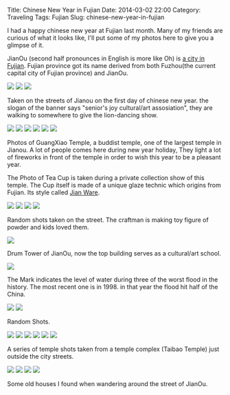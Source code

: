 Title: Chinese New Year in Fujian
Date: 2014-03-02 22:00
Category: Traveling
Tags: Fujian
Slug: chinese-new-year-in-fujian 

I had a happy chinese new year at Fujian last month. Many of my friends are curious of what it looks like, I'll put some of my photos here to give you a glimpse of it.

JianOu (second half pronounces in English is more like Oh) is [a city in Fujian](http://en.wikipedia.org/wiki/Jianou). Fujian province got its name derived from both Fuzhou(the current capital city of Fujian province) and JianOu.

![]({filename}/images/travel/chinese-new-year-in-fujian/R0011528.JPG)
![]({filename}/images/travel/chinese-new-year-in-fujian/R0011532.JPG)
![]({filename}/images/travel/chinese-new-year-in-fujian/R0011533.JPG)

Taken on the streets of Jianou on the first day of chinese new year. the slogan of the banner says "senior's joy cultural/art assosiation", they are walking to somewhere to give the lion-dancing show.

![]({filename}/images/travel/chinese-new-year-in-fujian/R0011534.JPG)
![]({filename}/images/travel/chinese-new-year-in-fujian/R0011539.JPG)
![]({filename}/images/travel/chinese-new-year-in-fujian/R0011540.JPG)
![]({filename}/images/travel/chinese-new-year-in-fujian/R0011541.JPG)
![]({filename}/images/travel/chinese-new-year-in-fujian/R0011542.JPG)
![]({filename}/images/travel/chinese-new-year-in-fujian/R0011543.JPG)

Photos of GuangXiao Temple, a buddist temple, one of the largest temple in Jianou. A lot of people comes here during new year holiday, They light a lot of fireworks in front of the temple in order to wish this year to be a pleasant year.

The Photo of Tea Cup is taken during a private collection show of this temple. The Cup itself is made of a unique glaze technic which origins from Fujian. Its style called [Jian Ware](http://en.wikipedia.org/wiki/Jian_ware#Jian_tea_wares). 

![]({filename}/images/travel/chinese-new-year-in-fujian/R0011544.JPG)
![]({filename}/images/travel/chinese-new-year-in-fujian/R0011545.JPG)
![]({filename}/images/travel/chinese-new-year-in-fujian/R0011546.JPG)
![]({filename}/images/travel/chinese-new-year-in-fujian/R0011547.JPG)

Random shots taken on the street. The craftman is making toy figure of powder and kids loved them.

![]({filename}/images/travel/chinese-new-year-in-fujian/R0011548.JPG)

Drum Tower of JianOu, now the top building serves as a cultural/art school.

![]({filename}/images/travel/chinese-new-year-in-fujian/R0011549.JPG)

The Mark indicates the level of water during three of the worst flood in the history. The most recent one is in 1998. in that year the flood hit half of the China.

![]({filename}/images/travel/chinese-new-year-in-fujian/R0011553.JPG)
![]({filename}/images/travel/chinese-new-year-in-fujian/R0011559.JPG)

Random Shots.

![]({filename}/images/travel/chinese-new-year-in-fujian/R0011571.JPG)
![]({filename}/images/travel/chinese-new-year-in-fujian/R0011572.JPG)
![]({filename}/images/travel/chinese-new-year-in-fujian/R0011584.JPG)
![]({filename}/images/travel/chinese-new-year-in-fujian/R0011594.JPG)
![]({filename}/images/travel/chinese-new-year-in-fujian/R0011596.JPG)
![]({filename}/images/travel/chinese-new-year-in-fujian/R0011597.JPG)

A series of temple shots taken from a temple complex (Taibao Temple) just outside the city streets.

![]({filename}/images/travel/chinese-new-year-in-fujian/R0011600.JPG)
![]({filename}/images/travel/chinese-new-year-in-fujian/R0011602.JPG)
![]({filename}/images/travel/chinese-new-year-in-fujian/R0011603.JPG)
![]({filename}/images/travel/chinese-new-year-in-fujian/R0011604.JPG)

Some old houses I found when wandering around the street of JianOu.
